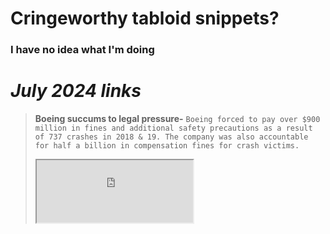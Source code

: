 # Cringeworthy tabloid snippets?
### I have no idea what I'm doing
# *July 2024 links*
> **Boeing succums to legal pressure-** `Boeing forced to pay over $900 million in fines and additional safety precautions as a result of 737 crashes in 2018 & 19. The company was also accountable for half a billion in compensation fines for crash victims.`
><iframe src="https://www.youtube.com/watch?v=URoVKPVDKPU" title="How Boeing Lost Its Way" height="100" width="250"></iframe>
